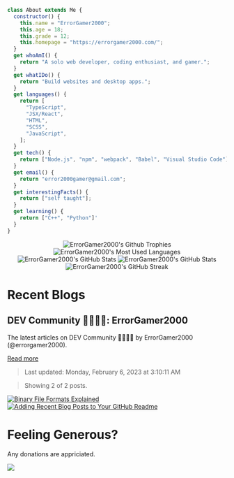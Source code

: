 ```js
class About extends Me {
  constructor() {
    this.name = "ErrorGamer2000";
    this.age = 18;
    this.grade = 12;
    this.homepage = "https://errorgamer2000.com/";
  }
  get whoAmI() {
    return "A solo web developer, coding enthusiast, and gamer.";
  }
  get whatIDo() {
    return "Build websites and desktop apps.";
  }
  get languages() {
    return [
      "TypeScript",
      "JSX/React",
      "HTML",
      "SCSS",
      "JavaScript",
    ];
  }
  get tech() {
    return ["Node.js", "npm", "webpack", "Babel", "Visual Studio Code"];
  }
  get email() {
    return "error2000gamer@gmail.com";
  }
  get interestingFacts() {
    return ["self taught"];
  }
  get learning() {
    return ["C++", "Python"]'
  }
}
```

<p align="center">
  <img src="https://github-profile-trophy.vercel.app/?username=errorgamer2000&margin-w=15&margin-h=15" alt="ErrorGamer2000's Github Trophies" />
  <img src="https://raw.githubusercontent.com/ErrorGamer2000/ErrorGamer2000/master/generated/languages.svg" alt="ErrorGamer2000's Most Used Languages" />
  <img src="https://raw.githubusercontent.com/ErrorGamer2000/ErrorGamer2000/master/generated/overview.svg" alt="ErrorGamer2000's GitHub Stats" />
  <img src="https://github-readme-stats.vercel.app/api?username=errorgamer2000&show_icons=true&locale=en" alt="ErrorGamer2000's GitHub Stats" />
  <img src="http://github-readme-streak-stats.herokuapp.com?user=ErrorGamer2000&ring=2f80ed&fire=2f80ed&currStreakLabel=2f80ed" alt="ErrorGamer2000's GitHub Streak" />
</p>

# Recent Blogs

<!-- blog-post-list:start -->
## DEV Community 👩‍💻👨‍💻\: ErrorGamer2000

The latest articles on DEV Community 👩‍💻👨‍💻 by ErrorGamer2000 \(@errorgamer2000\).

[Read more](https://dev.to/errorgamer2000)
> Last updated: Monday, February 6, 2023 at 3:10:11 AM

> Showing 2 of 2 posts.

[![Binary File Formats Explained](https://raw.githubusercontent.com/ErrorGamer2000/ErrorGamer2000/master/blog-posts/DEV_Community_👩‍💻👨‍💻__ErrorGamer2000/Binary_File_Formats_Explained.svg)](https://dev.to/errorgamer2000/binary-file-formats-explained-4g6j)
[![Adding Recent Blog Posts to Your GitHub Readme](https://raw.githubusercontent.com/ErrorGamer2000/ErrorGamer2000/master/blog-posts/DEV_Community_👩‍💻👨‍💻__ErrorGamer2000/Adding_Recent_Blog_Posts_to_Your_GitHub_Readme.svg)](https://dev.to/errorgamer2000/adding-recent-blog-posts-to-your-github-readme-4n11)


<!-- blog-post-list:end -->

# Feeling Generous?

Any donations are appriciated.

<a align="center" href="https://www.buymeacoffee.com/errorgamer2000"><img src="https://img.buymeacoffee.com/button-api/?text=Buy me a coffee&emoji=&slug=errorgamer2000&button_colour=FFDD00&font_colour=000000&font_family=Cookie&outline_colour=000000&coffee_colour=ffffff" /></a>
